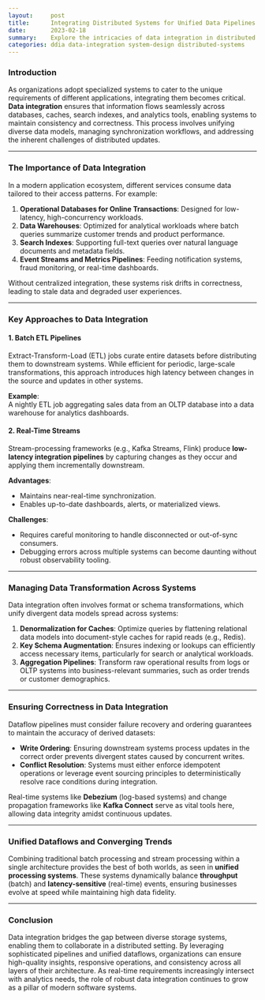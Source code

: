 ```yaml
---
layout:     post    
title:      Integrating Distributed Systems for Unified Data Pipelines
date:       2023-02-18 
summary:    Explore the intricacies of data integration in distributed applications, including synchronizing specialized systems and maintaining correctness across diverse data sources.    
categories: ddia data-integration system-design distributed-systems
---
```


### **Introduction**

As organizations adopt specialized systems to cater to the unique requirements of different applications, integrating them becomes critical. **Data integration** ensures that information flows seamlessly across databases, caches, search indexes, and analytics tools, enabling systems to maintain consistency and correctness. This process involves unifying diverse data models, managing synchronization workflows, and addressing the inherent challenges of distributed updates.
  
---

### **The Importance of Data Integration**

In a modern application ecosystem, different services consume data tailored to their access patterns. For example:
1. **Operational Databases for Online Transactions**: Designed for low-latency, high-concurrency workloads.
2. **Data Warehouses**: Optimized for analytical workloads where batch queries summarize customer trends and product performance.
3. **Search Indexes**: Supporting full-text queries over natural language documents and metadata fields.
4. **Event Streams and Metrics Pipelines**: Feeding notification systems, fraud monitoring, or real-time dashboards.

Without centralized integration, these systems risk drifts in correctness, leading to stale data and degraded user experiences.
   
---

### **Key Approaches to Data Integration**

#### **1. Batch ETL Pipelines**
Extract-Transform-Load (ETL) jobs curate entire datasets before distributing them to downstream systems. While efficient for periodic, large-scale transformations, this approach introduces high latency between changes in the source and updates in other systems.

**Example**:    
A nightly ETL job aggregating sales data from an OLTP database into a data warehouse for analytics dashboards.

#### **2. Real-Time Streams**
Stream-processing frameworks (e.g., Kafka Streams, Flink) produce **low-latency integration pipelines** by capturing changes as they occur and applying them incrementally downstream.

**Advantages**:
- Maintains near-real-time synchronization.
- Enables up-to-date dashboards, alerts, or materialized views.

**Challenges**:
- Requires careful monitoring to handle disconnected or out-of-sync consumers.
- Debugging errors across multiple systems can become daunting without robust observability tooling.

---

### **Managing Data Transformation Across Systems**

Data integration often involves format or schema transformations, which unify divergent data models spread across systems:
1. **Denormalization for Caches**: Optimize queries by flattening relational data models into document-style caches for rapid reads (e.g., Redis).
2. **Key Schema Augmentation**: Ensures indexing or lookups can efficiently access necessary items, particularly for search or analytical workloads.
3. **Aggregation Pipelines**: Transform raw operational results from logs or OLTP systems into business-relevant summaries, such as order trends or customer demographics.

---

### **Ensuring Correctness in Data Integration**

Dataflow pipelines must consider failure recovery and ordering guarantees to maintain the accuracy of derived datasets:
- **Write Ordering**: Ensuring downstream systems process updates in the correct order prevents divergent states caused by concurrent writes.
- **Conflict Resolution**: Systems must either enforce idempotent operations or leverage event sourcing principles to deterministically resolve race conditions during integration.

Real-time systems like **Debezium** (log-based systems) and change propagation frameworks like **Kafka Connect** serve as vital tools here, allowing data integrity amidst continuous updates.
  
---

### **Unified Dataflows and Converging Trends**

Combining traditional batch processing and stream processing within a single architecture provides the best of both worlds, as seen in **unified processing systems**. These systems dynamically balance **throughput** (batch) and **latency-sensitive** (real-time) events, ensuring businesses evolve at speed while maintaining high data fidelity.
   
---

### **Conclusion**

Data integration bridges the gap between diverse storage systems, enabling them to collaborate in a distributed setting. By leveraging sophisticated pipelines and unified dataflows, organizations can ensure high-quality insights, responsive operations, and consistency across all layers of their architecture. As real-time requirements increasingly intersect with analytics needs, the role of robust data integration continues to grow as a pillar of modern software systems.  